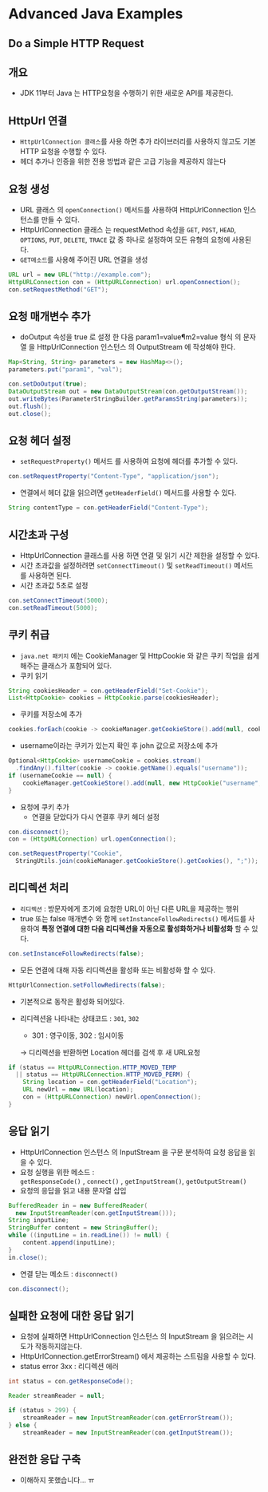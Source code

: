 # Advanced Java Examples

## **Do a Simple HTTP Request**

## 개요

- JDK 11부터 Java 는 HTTP요청을 수행하기 위한 새로운 API를 제공한다.

## HttpUrl 연결

- `HttpUrlConnection 클래스`를 사용 하면 추가 라이브러리를 사용하지 않고도 기본 HTTP 요청을 수행할 수 있다.
- 헤더 추가나 인증을 위한 전용 방법과 같은 고급 기능을 제공하지 않는다

## 요청 생성

- URL 클래스 의 `openConnection()` 메서드를 사용하여 HttpUrlConnection 인스턴스를 만들 수 있다.
- HttpUrlConnection 클래스 는 requestMethod 속성을 `GET`, `POST`, `HEAD`, `OPTIONS`, `PUT`, `DELETE`, `TRACE` 값 중 하나로 설정하여 모든 유형의 요청에 사용된다.
- `GET메소드`를 사용해 주어진 URL 연결을 생성

```java
URL url = new URL("http://example.com");
HttpURLConnection con = (HttpURLConnection) url.openConnection();
con.setRequestMethod("GET");
```

## 요청 매개변수 추가

- doOutput 속성을 true 로 설정 한 다음 param1=value¶m2=value 형식 의 문자열 을 HttpUrlConnection 인스턴스 의 OutputStream 에 작성해야 한다.

```java
Map<String, String> parameters = new HashMap<>();
parameters.put("param1", "val");

con.setDoOutput(true);
DataOutputStream out = new DataOutputStream(con.getOutputStream());
out.writeBytes(ParameterStringBuilder.getParamsString(parameters));
out.flush();
out.close();
```

## 요청 헤더 설정

- `setRequestProperty()` 메서드 를 사용하여 요청에 헤더를 추가할 수 있다.

```java
con.setRequestProperty("Content-Type", "application/json");
```

- 연결에서 헤더 값을 읽으려면 `getHeaderField()` 메서드를 사용할 수 있다.

```java
String contentType = con.getHeaderField("Content-Type");
```

## 시간초과 구성

- HttpUrlConnection 클래스를 사용 하면 연결 및 읽기 시간 제한을 설정할 수 있다.
- 시간 초과값을 설정하려면 `setConnectTimeout()` 및 `setReadTimeout()` 메서드를 사용하면 된다.
- 시간 초과값 5초로 설정

```java
con.setConnectTimeout(5000);
con.setReadTimeout(5000);
```

## 쿠키 취급

- `java.net 패키지` 에는 CookieManager 및 HttpCookie 와 같은 쿠키 작업을 쉽게 해주는 클래스가 포함되어 있다.
- 쿠키 읽기

```java
String cookiesHeader = con.getHeaderField("Set-Cookie");
List<HttpCookie> cookies = HttpCookie.parse(cookiesHeader);
```

- 쿠키를 저장소에 추가

```java
cookies.forEach(cookie -> cookieManager.getCookieStore().add(null, cookie));
```

- username이라는 쿠키가 있는지 확인 후 john 값으로 저장소에 추가

```java
Optional<HttpCookie> usernameCookie = cookies.stream()
  .findAny().filter(cookie -> cookie.getName().equals("username"));
if (usernameCookie == null) {
    cookieManager.getCookieStore().add(null, new HttpCookie("username", "john"));
}
```

- 요청에 쿠키 추가
    - 연결을 닫았다가 다시 연결후 쿠키 헤더 설정

```java
con.disconnect();
con = (HttpURLConnection) url.openConnection();

con.setRequestProperty("Cookie", 
  StringUtils.join(cookieManager.getCookieStore().getCookies(), ";"));
```

## 리디렉션 처리

- `리디렉션` : 방문자에게 초기에 요청한 URL이 아닌 다른 URL을 제공하는 행위
- true 또는 false 매개변수 와 함께 `setInstanceFollowRedirects()` 메서드를 사용하여 **특정 연결에 대한 다음 리디렉션을 자동으로 활성화하거나 비활성화** 할 수 있다.

```java
con.setInstanceFollowRedirects(false);
```

- 모든 연결에 대해 자동 리디렉션을 활성화 또는 비활성화 할 수 있다.

```java
HttpUrlConnection.setFollowRedirects(false);
```

- 기본적으로 동작은 활성화 되어있다.
- 리디렉션을 나타내는 상태코드 : `301`, `302`
    - 301 : 영구이동, 302 : 임시이동
    
    → 디리렉션을 반환하면 Location 헤더를 검색 후 새 URL요청
    

```java
if (status == HttpURLConnection.HTTP_MOVED_TEMP
  || status == HttpURLConnection.HTTP_MOVED_PERM) {
    String location = con.getHeaderField("Location");
    URL newUrl = new URL(location);
    con = (HttpURLConnection) newUrl.openConnection();
}
```

## 응답 읽기

- HttpUrlConnection 인스턴스 의 InputStream 을 구문 분석하여 요청 응답을 읽을 수 있다.
- 요청 실행을 위한 메소드 : `getResponseCode()` , `connect()` , `getInputStream()`, `getOutputStream()`
- 요청의 응답을 읽고 내용 문자열 삽입

```java
BufferedReader in = new BufferedReader(
  new InputStreamReader(con.getInputStream()));
String inputLine;
StringBuffer content = new StringBuffer();
while ((inputLine = in.readLine()) != null) {
    content.append(inputLine);
}
in.close();
```

- 연결 닫는 메소드 : `disconnect()`

```java
con.disconnect();
```

## 실패한 요청에 대한 응답 읽기

- 요청에 실패하면 HttpUrlConnection 인스턴스 의 InputStream 을 읽으려는 시도가 작동하지않는다.
- HttpUrlConnection.getErrorStream() 에서 제공하는 스트림을 사용할 수 있다.
- status error 3xx : 리디렉션 에러

```java
int status = con.getResponseCode();

Reader streamReader = null;

if (status > 299) {
    streamReader = new InputStreamReader(con.getErrorStream());
} else {
    streamReader = new InputStreamReader(con.getInputStream());
```

## 완전한 응답 구축

- 이해하지 못했습니다… ㅠ